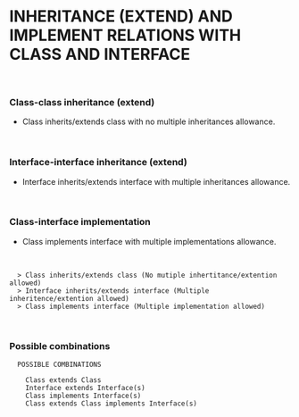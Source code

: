 # INHERITANCE (EXTEND) AND IMPLEMENT RELATIONS WITH CLASS AND INTERFACE

<br>

### **Class-class inheritance (extend)**

+ Class inherits/extends class with no multiple inheritances allowance.

<br>

### **Interface-interface inheritance (extend)**

+ Interface inherits/extends interface with multiple inheritances allowance.

<br>

### **Class-interface implementation**

+ Class implements interface with multiple implementations allowance.

<br>

```
  > Class inherits/extends class (No mutiple inhertitance/extention allowed)
  > Interface inherits/extends interface (Multiple inheritence/extention allowed)
  > Class implements interface (Multiple implementation allowed)
```

<br>

### **Possible combinations**

```
  POSSIBLE COMBINATIONS

    Class extends Class
    Interface extends Interface(s)
    Class implements Interface(s)
    Class extends Class implements Interface(s)
```
